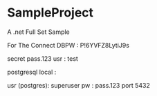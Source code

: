# SampleProject
A .net Full Set Sample

For The Connect DBPW : P!6YVFZ8LytiJ9s

secret pass.123
usr : test

postgresql local :

usr (postgres): superuser
pw : pass.123
port 5432